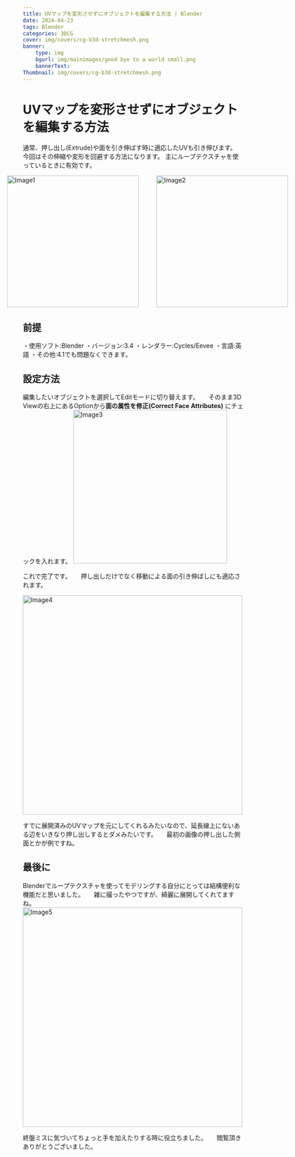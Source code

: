 ```yaml
---
title: UVマップを変形させずにオブジェクトを編集する方法 | Blender
date: 2024-04-23 
tags: Blender
categories: 3DCG
cover: img/covers/cg-b3d-stretchmesh.png
banner: 
    type: img
    bgurl: img/mainimages/good bye to a world small.png
    bannerText: 
Thumbnail: img/covers/cg-b3d-stretchmesh.png
---
```

# UVマップを変形させずにオブジェクトを編集する方法
通常、押し出し(Extrude)や面を引き伸ばす時に適応したUVも引き伸びます。
今回はその伸縮や変形を回避する方法になります。
主にループテクスチャを使っているときに有効です。

<div class="image">
  <div>
    <ul>
        <dd><img width="300" src="{% asset_path Image2.png %}" title="Image1" class="img-left" /></dd>
        <dd><img width="300" src="{% asset_path Image1.png %}" title="Image2" class="img-left" /></dd>
    </ul>
    <style>
        .image > div {
          ul {
            display: flex;
            justify-content: center;
            }
        }
    </style>
  </div>
</div>

## 前提
・使用ソフト:Blender
・バージョン:3.4
・レンダラー:Cycles/Eevee
・言語:英語
・その他:4.1でも問題なくできます。

## 設定方法
編集したいオブジェクトを選択してEditモードに切り替えます。
　
そのまま3D Viewの右上にあるOptionから**面の属性を修正(Correct Face Attributes)** にチェックを入れます。
<img width="350" src="{% asset_path Image3.png %}" title="Image3" class="img-left" />

これで完了です。
　
押し出しだけでなく移動による面の引き伸ばしにも適応されます。

<img width="500" src="{% asset_path Image4.png %}" title="Image4" class="img-left" />

すでに展開済みのUVマップを元にしてくれるみたいなので、延長線上にないある辺をいきなり押し出しするとダメみたいです。
　
最初の画像の押し出した側面とかが例ですね。

## 最後に
Blenderでループテクスチャを使ってモデリングする自分にとっては結構便利な機能だと思いました。
　
雑に撮ったやつですが、綺麗に展開してくれてますね。
<img width="500" src="{% asset_path Image5.png %}" title="Image5" class="img-left" />

終盤ミスに気づいてちょっと手を加えたりする時に役立ちました。
　
閲覧頂きありがとうございました。